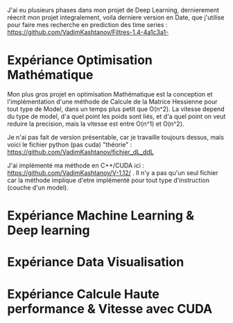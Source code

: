 J'ai eu plusieurs phases dans mon projet de Deep Learning, dernierement réecrit mon projet integralement, voila derniere version en Date, que j'utilise pour faire mes recherche en prediction des time series : https://github.com/VadimKashtanov/Filtres-1.4-4a1c3a1-


# Expériance Optimisation Mathématique #

Mon plus gros projet en optimisation Mathématique est la conception et l'implémentation d'une méthode de Calcule de la Matrice Hessienne pour tout type de Model, dans un temps plus petit que O(n^2).  La vitesse depend du type de model, d'a quel point les poids sont liés, et d'a quel point on veut reduire la precision, mais la vitesse est entre O(n^1) et O(n^2).

Je n'ai pas fait de version présentable, car je travaille toujours dessus, mais voici le fichier python (pas cuda) "théorie" : https://github.com/VadimKashtanov/fichier_dL_ddL

J'ai implémenté ma méthode en C++/CUDA ici :  https://github.com/VadimKashtanov/V-1.12/ . Il n'y a pas qu'un seul fichier car la méthode implique d'etre implémenté pour tout type d'instruction (couche d'un model).

# Expériance Machine Learning & Deep learning #

# Expériance Data Visualisation #

# Expériance Calcule Haute performance & Vitesse avec CUDA #
